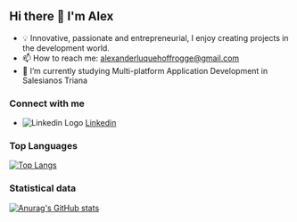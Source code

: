 ## Hi there 👋 I'm Alex

- 💡 Innovative, passionate and entrepreneurial, I enjoy creating projects in the development world.
- 📫 How to reach me: alexanderluquehoffrogge@gmail.com
- 🌱 I’m currently studying Multi-platform Application Development in Salesianos Triana

### Connect with me
- ![Linkedin Logo](https://upload.wikimedia.org/wikipedia/commons/thumb/8/81/LinkedIn_icon.svg/20px-LinkedIn_icon.svg.png) [Linkedin](https://www.linkedin.com/in/alexluquehof/)

### Top Languages 
[![Top Langs](https://github-readme-stats.vercel.app/api/top-langs/?username=alexluque02&hide=cmake)](https://github.com/anuraghazra/github-readme-stats)

### Statistical data
[![Anurag's GitHub stats](https://github-readme-stats.vercel.app/api?username=alexluque02)](https://github.com/anuraghazra/github-readme-stats)



<!--
**alexluque02/alexluque02** is a ✨ _special_ ✨ repository because its `README.md` (this file) appears on your GitHub profile.

Here are some ideas to get you started:

- 🔭 I’m currently working on ...
- 🌱 I’m currently learning ...
- 👯 I’m looking to collaborate on ...
- 🤔 I’m looking for help with ...
- 💬 Ask me about ...
- 📫 How to reach me: ...
- 😄 Pronouns: ...
- ⚡ Fun fact: ...
-->
